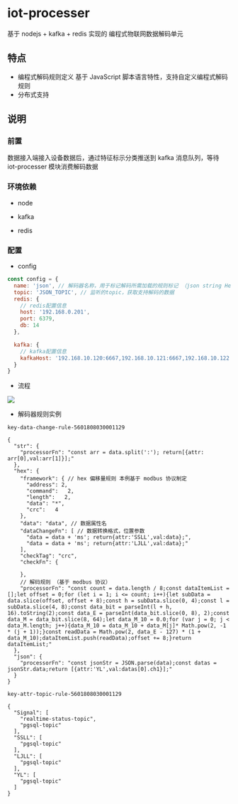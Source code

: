 # iot-processer

基于 nodejs + kafka + redis 实现的 编程式物联网数据解码单元

## 特点

- 编程式解码规则定义
  基于 JavaScript 脚本语言特性，支持自定义编程式解码规则
- 分布式支持

## 说明

### 前置

数据接入端接入设备数据后，通过特征标示分类推送到 kafka 消息队列，等待 iot-processer 模块消费解码数据

### 环境依赖

- node

- kafka

- redis

### 配置

- config

```js
const config = {
  name: 'json', // 解码器名称，用于标记解码所需加载的规则标记 （json string Hex ..）
  topic: 'JSON_TOPIC', // 监听的topic，获取支持解码的数据
  redis: {
    // redis配置信息
    host: '192.168.0.201',
    port: 6379,
    db: 14
  },

  kafka: {
    // kafka配置信息
    kafkaHost: '192.168.10.120:6667,192.168.10.121:6667,192.168.10.122:6667'
  }
}
```

- 流程

![](https://image-1257148187.cos.ap-chengdu.myqcloud.com/picgo_img/20190131155928.png)

- 解码器规则实例

```
key-data-change-rule-5601808030001129

{
  "str": {
    "processorFn": "const arr = data.split(':'); return[{attr: arr[0],val:arr[1]}];"
  },
  "hex": {
    "framework": { // hex 偏移量规则 本例基于 modbus 协议制定
      "address": 2,
      "command":   2,
      "length":   2,
      "data": "*",
      "crc":   4
    },
    "data": "data", // 数据属性名
    "dataChangeFn": [ // 数据转换格式，位置参数
      "data = data + 'ms'; return{attr:'SSLL',val:data};",
      "data = data + 'ms'; return{attr:'LJLL',val:data};"
    ],
    "checkTag": "crc",
    "checkFn": {

    },
    // 解码规则 （基于 modbus 协议）
    "processorFn": "const count = data.length / 8;const dataItemList = [];let offset = 0;for (let i = 1; i <= count; i++){let subData = data.slice(offset, offset + 8);const h = subData.slice(0, 4);const l = subData.slice(4, 8);const data_bit = parseInt(l + h, 16).toString(2);const data_E = parseInt(data_bit.slice(0, 8), 2);const data_M = data_bit.slice(8, 64);let data_M_10 = 0.0;for (var j = 0; j < data_M.length; j++){data_M_10 = data_M_10 + data_M[j]* Math.pow(2, -1 * (j + 1));}const readData = Math.pow(2, data_E - 127) * (1 + data_M_10);dataItemList.push(readData);offset += 8;}return dataItemList;"
  },
  "json": {
    "processorFn": "const jsonStr = JSON.parse(data);const datas = jsonStr.data;return [{attr:'YL',val:datas[0].ch1}];"
  }
}
```

```
key-attr-topic-rule-5601808030001129

{
  "Signal": [
    "realtime-status-topic",
    "pgsql-topic"
  ],
  "SSLL": [
    "pgsql-topic"
  ],
  "LJLL": [
    "pgsql-topic"
  ],
  "YL": [
    "pgsql-topic"
  ]
}
```
